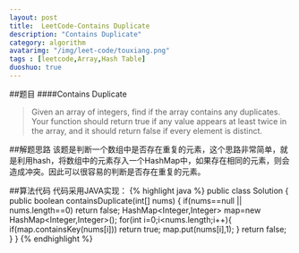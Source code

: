 ```yaml
---
layout: post
title:  LeetCode-Contains Duplicate
description: "Contains Duplicate"
category: algorithm
avatarimg: "/img/leet-code/touxiang.png"
tags : [leetcode,Array,Hash Table]
duoshuo: true
---
```

##题目
####Contains Duplicate
>Given an array of integers, find if the array contains any duplicates. Your function should return true if any value appears at least twice in the array, and it should return false if every element is distinct. 

<!-- more -->
	
##解题思路
该题是判断一个数组中是否存在重复的元素，这个思路非常简单，就是利用hash，将数组中的元素存入一个HashMap中，如果存在相同的元素，则会造成冲突。因此可以很容易的判断是否存在重复的元素。

##算法代码
代码采用JAVA实现：
{% highlight java %}
public class Solution {
    public boolean containsDuplicate(int[] nums) {
        if(nums==null || nums.length==0)
        	return false;
        HashMap<Integer,Integer> map=new HashMap<Integer,Integer>();
        for(int i=0;i<nums.length;i++){
        	if(map.containsKey(nums[i]))
        		return true;
        	map.put(nums[i],1);
        }
        return false;
    }
}
{% endhighlight %}















